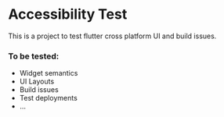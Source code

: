 # Accessibility Test

This is a project to test flutter cross platform UI and build issues.

### To be tested:
* Widget semantics
* UI Layouts
* Build issues
* Test deployments
* ...
